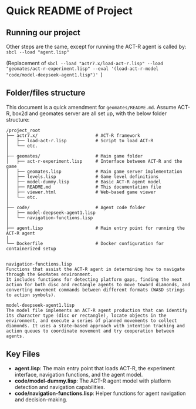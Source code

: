 # Quick README of Project

## Running our project

Other steps are the same, except for running the ACT-R agent is called by:
`sbcl --load "agent.lisp"`

(Replacement of
`sbcl --load "actr7.x/load-act-r.lisp" --load "geomates/act-r-experiment.lisp" --eval '(load-act-r-model "code/model-deepseek-agent1.lisp")'
`)

## Folder/files structure

This document is a quick amendment for `geomates/README.md`.
Assume ACT-R, box2d and geomates server are all set up, with the below folder structure:

```plain
/project_root
├── actr7.x/                      # ACT-R framework
│   ├── load-act-r.lisp           # Script to load ACT-R
│   └── etc.
│
├── geomates/                     # Main game folder
│   ├── act-r-experiment.lisp     # Interface between ACT-R and the game
│   ├── geomates.lisp             # Main game server implementation
│   ├── levels.lisp               # Game level definitions
│   ├── model-dummy.lisp          # Basic ACT-R agent model
│   ├── README.md                 # This documentation file
│   ├── viewer.html               # Web-based game viewer
│   └── etc.
│
├── code/                         # Agent code folder
│   ├── model-deepseek-agent1.lisp
│   └── navigation-functions.lisp
│
├── agent.lisp                    # Main entry point for running the ACT-R agent
│
└── Dockerfile                    # Docker configuration for containerized setup


navigation-functions.lisp
Functions that assist the ACT-R agent in determining how to navigate through the GeoMates environment. 
It includes functions for detecting platform gaps, finding the next action for both disc and rectangle agents to move toward diamonds, and converting movement commands between different formats (WASD strings to action symbols).

model-deepseek-agent1.lisp
The model file implements an ACT-R agent production that can identify its character type (disc or rectangle), locate objects in the environment, and execute a series of planned movements to collect diamonds. It uses a state-based approach with intention tracking and action queues to coordinate movement and try cooperation between agents.
```

## Key Files

- **agent.lisp**: The main entry point that loads ACT-R, the experiment interface, navigation functions, and the agent model.
- **code/model-dummy.lisp**: The ACT-R agent model with platform detection and navigation capabilities.
- **code/navigation-functions.lisp**: Helper functions for agent navigation and decision-making.
